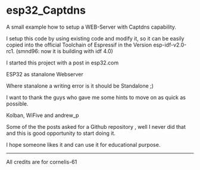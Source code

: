 # esp32_Captdns
A small example how to setup a WEB-Server with Captdns capability.

I setup this code by using existing code and modify it, so it can be easily copied
into the official Toolchain of Espressif in the Version esp-idf-v2.0-rc1.
(smnd96: now it is building with idf 4.0)

I started this project with a post in esp32.com 

ESP32 as stanalone Webserver

Where stanalone a writing error is it should be Standalone ;)

I want to thank the guys who gave me some hints to move on as quick as possible.

Kolban, WiFive and andrew_p

Some of the the posts asked for a Github repository , well I never did that and this is good
opportunity to start doing it.

I hope someone likes it and can use it for educational purpose.

_______________________________
All credits are for cornelis-61